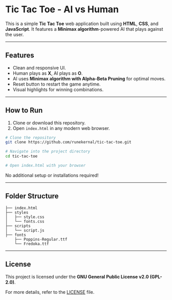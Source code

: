 # Tic Tac Toe - AI vs Human

This is a simple **Tic Tac Toe** web application built using **HTML**, **CSS**, and **JavaScript**. 
It features a **Minimax algorithm**-powered AI that plays against the user.

---

## Features

- Clean and responsive UI.
- Human plays as **X**, AI plays as **O**.
- AI uses **Minimax algorithm with Alpha-Beta Pruning** for optimal moves.
- Reset button to restart the game anytime.
- Visual highlights for winning combinations.

---

## How to Run

1. Clone or download this repository.
2. Open `index.html` in any modern web browser.

```bash
# Clone the repository
git clone https://github.com/runekernal/tic-tac-toe.git

# Navigate into the project directory
cd tic-tac-toe

# Open index.html with your browser
```

No additional setup or installations required!

---

## Folder Structure

```
├── index.html
├── styles
│   ├── style.css
│   └── fonts.css
├── scripts
│   └── script.js
├── fonts
    ├── Poppins-Regular.ttf
    └── Fredoka.ttf
```

---

## License

This project is licensed under the **GNU General Public License v2.0 (GPL-2.0)**.

For more details, refer to the [LICENSE](LICENSE) file.
